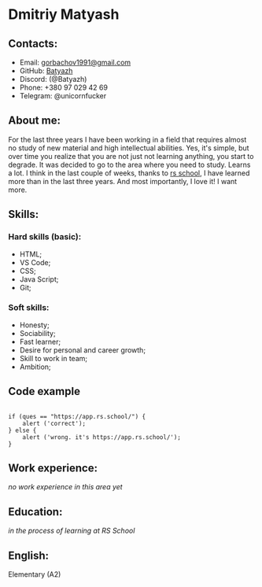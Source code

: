# Dmitriy Matyash

## Contacts:
* Email: gorbachov1991@gmail.com
* GitHub: [Batyazh](https://github.com/Batyazh)                           
* Discord: (@Batyazh)                            
* Phone: +380 97 029 42 69                         
* Telegram: @unicornfucker  
## About me:
For the last three years I have been working in a field that requires almost no study of new material and high intellectual abilities. 
Yes, it's simple, but over time you realize that you are not just not learning anything, you start to degrade. 
It was decided to go to the area where you need to study. Learns a lot. 
I think in the last couple of weeks, thanks to [rs school](https://rs.school/), 
I have learned more than in the last three years. And most importantly, I love it! I want more.
## Skills:
### Hard skills (basic):
* HTML;
* VS Code;
* CSS;
* Java Script;
* Git;
### Soft skills:
* Honesty;
* Sociability;
* Fast learner;
* Desire for personal and career growth; 
* Skill to work in team;
* Ambition;

## Code example
```let ques=prompt ("Link to the school's learning platform?", "");

if (ques == "https://app.rs.school/") {
    alert ('correct');
} else {
    alert ('wrong. it's https://app.rs.school/');
}
```
## Work experience:
*no work experience in this area yet*
## Education:
*in the process of learning at RS School*
## English:
Elementary (A2)
